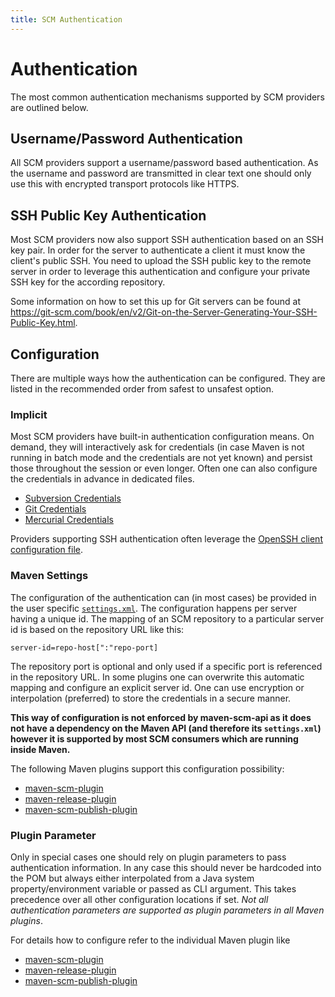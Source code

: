 ```yaml
---
title: SCM Authentication
---
```


<!-- Licensed to the Apache Software Foundation (ASF) under one-->
<!-- or more contributor license agreements.  See the NOTICE file-->
<!-- distributed with this work for additional information-->
<!-- regarding copyright ownership.  The ASF licenses this file-->
<!-- to you under the Apache License, Version 2.0 (the-->
<!-- "License"); you may not use this file except in compliance-->
<!-- with the License.  You may obtain a copy of the License at-->
<!---->
<!--   http://www.apache.org/licenses/LICENSE-2.0-->
<!---->
<!-- Unless required by applicable law or agreed to in writing,-->
<!-- software distributed under the License is distributed on an-->
<!-- "AS IS" BASIS, WITHOUT WARRANTIES OR CONDITIONS OF ANY-->
<!-- KIND, either express or implied.  See the License for the-->
<!-- specific language governing permissions and limitations-->
<!-- under the License.-->
# Authentication

The most common authentication mechanisms supported by SCM providers are outlined below.

<!-- MACRO{toc|fromDepth=2} -->

## Username/Password Authentication

All SCM providers support a username/password based authentication. As the username and password are transmitted in clear text one should only use this with encrypted transport protocols like HTTPS. 

## SSH Public Key Authentication

Most SCM providers now also support SSH authentication based on an SSH key pair. In order for the server to authenticate a client it must know the client's public SSH. You need to upload the SSH public key to the remote server in order to leverage this authentication and configure your private SSH key for the according repository.

Some information on how to set this up for Git servers can be found at <https://git-scm.com/book/en/v2/Git-on-the-Server-Generating-Your-SSH-Public-Key.html>.

## Configuration

There are multiple ways how the authentication can be configured. They are listed in the recommended order from safest to unsafest option.

### Implicit

Most SCM providers have built-in authentication configuration means. On demand, they will interactively ask for credentials (in case Maven is not running in batch mode and the credentials are not yet known) and persist those throughout the session or even longer. Often one can also configure the credentials in advance in dedicated files.

- [Subversion Credentials](https://svnbook.red-bean.com/en/1.8/svn.serverconfig.netmodel.html#svn.serverconfig.netmodel.creds)
- [Git Credentials](https://git-scm.com/docs/gitcredentials)
- [Mercurial Credentials](https://www.mercurial-scm.org/help/topics/config#auth)

Providers supporting SSH authentication often leverage the [OpenSSH client configuration file](https://man.openbsd.org/ssh_config).

### Maven Settings

The configuration of the authentication can (in most cases) be provided in the user specific [`settings.xml`](https://maven.apache.org/settings.html). The configuration happens per server having a unique id. The mapping of an SCM repository to a particular server id is based on the repository URL like this:

```
server-id=repo-host[":"repo-port]
```

The repository port is optional and only used if a specific port is referenced in the repository URL.
In some plugins one can overwrite this automatic mapping and configure an explicit server id.
One can use encryption or interpolation (preferred) to store the credentials in a secure manner.

**This way of configuration is not enforced by maven-scm-api as it does not have a dependency on the Maven API (and therefore its `settings.xml`) however it is supported by most SCM consumers which are running inside Maven.**

The following Maven plugins support this configuration possibility:

- [maven-scm-plugin](maven-scm-plugin/)
- [maven-release-plugin](https://maven.apache.org/plugins/maven-release-plugin/)
- [maven-scm-publish-plugin](https://maven.apache.org/plugins/maven-scm-publish-plugin/)

### Plugin Parameter

Only in special cases one should rely on plugin parameters to pass authentication information. In any case this should never be hardcoded into the POM but always either interpolated from a Java system property/environment variable or passed as CLI argument. This takes precedence over all other configuration locations if set.
*Not all authentication parameters are supported as plugin parameters in all Maven plugins*.

For details how to configure refer to the individual Maven plugin like 

- [maven-scm-plugin](maven-scm-plugin/)
- [maven-release-plugin](https://maven.apache.org/plugins/maven-release-plugin/)
- [maven-scm-publish-plugin](https://maven.apache.org/plugins/maven-scm-publish-plugin/)
